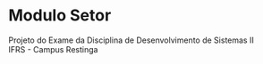 # Modulo Setor
Projeto do Exame da Disciplina de Desenvolvimento de Sistemas II<br>
IFRS - Campus Restinga
